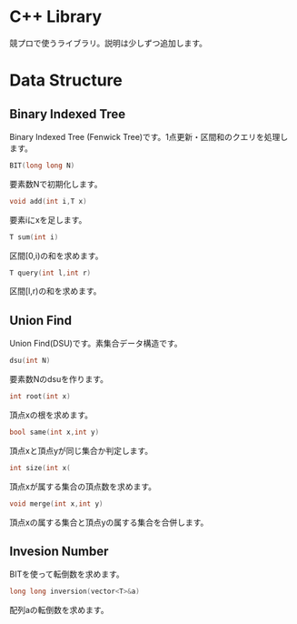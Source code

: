 # C++ Library

競プロで使うライブラリ。説明は少しずつ追加します。<br>
# Data Structure
## Binary Indexed Tree
Binary Indexed Tree (Fenwick Tree)です。1点更新・区間和のクエリを処理します。
```C++
BIT(long long N)
```
要素数Nで初期化します。
```C++
void add(int i,T x)
```
要素iにxを足します。
```C++
T sum(int i)
```
区間[0,i)の和を求めます。
```C++
T query(int l,int r)
```
区間[l,r)の和を求めます。
## Union Find
Union Find(DSU)です。素集合データ構造です。
```C++
dsu(int N)
```
要素数Nのdsuを作ります。
```C++
int root(int x)
```
頂点xの根を求めます。
```C++
bool same(int x,int y)
```
頂点xと頂点yが同じ集合か判定します。
```C++
int size(int x(
```
頂点xが属する集合の頂点数を求めます。
```C++
void merge(int x,int y)
```
頂点xの属する集合と頂点yの属する集合を合併します。
## Invesion Number
BITを使って転倒数を求めます。
```C++
long long inversion(vector<T>&a)
```
配列aの転倒数を求めます。

